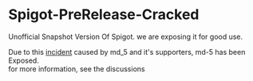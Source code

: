 # Spigot-PreRelease-Cracked
Unofficial Snapshot Version Of Spigot. we are exposing it for good use.

Due to this [inci](https://mineacademy.org/spigotmc-ban)[dent](https://www.spigotmc.org/threads/improvements-over-rules-12-2-1-and-12-2-1-1.677427/) caused by md_5 and it's supporters, md-5 has been Exposed.\
for more information, see the discussions
